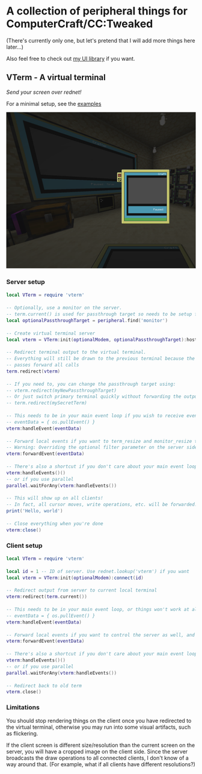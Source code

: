 # A collection of peripheral things for ComputerCraft/CC:Tweaked

(There's currently only one, but let's pretend that I will add more things here later...)

Also feel free to check out [my UI library](https://github.com/imevul/ui) if you want.

## VTerm - A virtual terminal

_Send your screen over rednet!_

For a minimal setup, see the [examples](https://github.com/imevul/peripherals/examples)

![A screenshot of a server rendering its output to both a monitor and a virtual terminal, and a pocket computer connected to it.](img.png)

### Server setup
```lua
local VTerm = require 'vterm'

-- Optionally, use a monitor on the server.
-- term.current() is used for passthrough target so needs to be setup first
local optionalPassthroughTarget = peripheral.find('monitor')

-- Create virtual terminal server
local vterm = VTerm:init(optionalModem, optionalPassthroughTarget):host()

-- Redirect terminal output to the virtual terminal.
-- Everything will still be drawn to the previous terminal because the virtual terminal
-- passes forward all calls
term.redirect(vterm)

-- If you need to, you can change the passthrough target using:
-- vterm.redirect(myNewPassthroughTarget)
-- Or just switch primary terminal quickly without forwarding the output to the clients
-- term.redirect(mySecretTerm)

-- This needs to be in your main event loop if you wish to receive events from clients.
-- eventData = { os.pullEvent() }
vterm:handleEvent(eventData)

-- Forward local events if you want to term_resize and monitor_resize to be sent to the client
-- Warning: Overriding the optional filter parameter on the server side to send more events WILL cause problems!
vterm:forwardEvent(eventData)

-- There's also a shortcut if you don't care about your main event loop,
vterm:handleEvents()()
-- or if you use parallel
parallel.waitForAny(vterm:handleEvents())

-- This will show up on all clients!
-- In fact, all cursor moves, write operations, etc. will be forwarded!
print('Hello, world')

-- Close everything when you're done
vterm:close()
```

### Client setup

```lua
local VTerm = require 'vterm'

local id = 1 -- ID of server. Use rednet.lookup('vterm') if you want
local vterm = VTerm:init(optionalModem):connect(id)

-- Redirect output from server to current local terminal
vterm:redirect(term.current())

-- This needs to be in your main event loop, or things won't work at all
-- eventData = { os.pullEvent() }
vterm:handleEvent(eventData)

-- Forward local events if you want to control the server as well, and not just view it
vterm:forwardEvent(eventData)

-- There's also a shortcut if you don't care about your main event loop,
vterm:handleEvents()()
-- or if you use parallel
parallel.waitForAny(vterm:handleEvents())

-- Redirect back to old term
vterm.close()
```

### Limitations

You should stop rendering things on the client once you have redirected to the virtual terminal,
otherwise you may run into some visual artifacts, such as flickering.

If the client screen is different size/resolution than the current screen on the server,
you will have a cropped image on the client side. Since the server broadcasts the draw operations to all connected clients,
I don't know of a way around that. (For example, what if all clients have different resolutions?)
